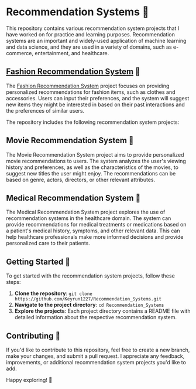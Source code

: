 # Recommendation Systems 🎯

This repository contains various recommendation system projects that I have worked on for practice and learning purposes. Recommendation systems are an important and widely-used application of machine learning and data science, and they are used in a variety of domains, such as e-commerce, entertainment, and healthcare.

## [Fashion Recommendation System](https://github.com/Keyrun1227/FashionVision-Recommender) 👗

The [Fashion Recommendation System](https://github.com/Keyrun1227/FashionVision-Recommender) project focuses on providing personalized recommendations for fashion items, such as clothes and accessories. Users can input their preferences, and the system will suggest new items they might be interested in based on their past interactions and the preferences of similar users.


The repository includes the following recommendation system projects:

## Movie Recommendation System 🎥

The Movie Recommendation System project aims to provide personalized movie recommendations to users. The system analyzes the user's viewing history and preferences, as well as the characteristics of the movies, to suggest new titles the user might enjoy. The recommendations can be based on genre, actors, directors, or other relevant attributes.

## Medical Recommendation System 🏥

The Medical Recommendation System project explores the use of recommendation systems in the healthcare domain. The system can provide recommendations for medical treatments or medications based on a patient's medical history, symptoms, and other relevant data. This can help healthcare professionals make more informed decisions and provide personalized care to their patients.

## Getting Started 🚀

To get started with the recommendation system projects, follow these steps:

1. **Clone the repository**: `git clone https://github.com/Keyrun1227/Recommendation_Systems.git`
2. **Navigate to the project directory**: `cd Recommendation_Systems`
3. **Explore the projects**: Each project directory contains a README file with detailed information about the respective recommendation system.

## Contributing 🤝

If you'd like to contribute to this repository, feel free to create a new branch, make your changes, and submit a pull request. I appreciate any feedback, improvements, or additional recommendation system projects you'd like to add.

Happy exploring! 🌟
